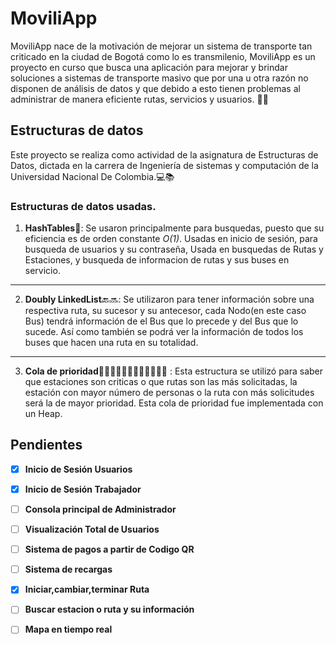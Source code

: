 # MoviliApp

MoviliApp nace de la motivación de mejorar un sistema de transporte tan criticado en la ciudad de Bogotá como lo es transmilenio, MoviliApp es un proyecto en curso que busca una aplicación para mejorar y brindar soluciones a sistemas de transporte masivo que por una u otra razón no disponen de análisis de datos y que debido a esto tienen problemas al administrar de manera eficiente rutas, servicios y usuarios. 🚠🚋

## Estructuras de datos
Este proyecto se realiza como actividad de la asignatura de Estructuras de Datos, dictada en la carrera de Ingeniería de sistemas y computación de la Universidad Nacional De Colombia.💻📚
### Estructuras de datos usadas.

 1. **HashTables**📲: Se usaron principalmente para busquedas, puesto que su eficiencia es de orden constante *O(1)*. Usadas en inicio de sesión, para busqueda de usuarios y su contraseña, Usada en busquedas de Rutas y Estaciones, y busqueda de informacion de rutas y sus buses en servicio. 
 ***
 2. **Doubly LinkedList**🔙🔜:  Se utilizaron para tener información sobre una respectiva ruta, su sucesor y su antecesor, cada Nodo(en este caso Bus) tendrá información de el Bus que lo precede y del Bus que lo sucede. Así como también se podrá ver la información de todos los buses que hacen una ruta en su totalidad.
 ***
 3. **Cola de prioridad**👩🏻‍🦼👩🏻‍🦯🚶🏻‍♂️🚶🏻‍♀️ :  Esta estructura se utilizó para saber que estaciones son criticas o que rutas son las más solicitadas, la estación con mayor número de personas o la ruta con más solicitudes será la de mayor prioridad. Esta cola de prioridad fue implementada con un Heap.

## Pendientes

 - [x] **Inicio de Sesión Usuarios**
 - [x] **Inicio de Sesión Trabajador**
 - [ ] **Consola principal de Administrador**
 - [ ]  **Visualización Total de Usuarios**
 - [ ]  **Sistema de pagos a partir de Codigo QR**
 - [ ]  **Sistema de recargas**
 - [x] **Iniciar,cambiar,terminar Ruta**
 - [ ] **Buscar estacion o ruta y su información** 
 - [ ] **Mapa en tiempo real**


<!--stackedit_data:
eyJoaXN0b3J5IjpbLTExODg3MDk5NDNdfQ==
-->